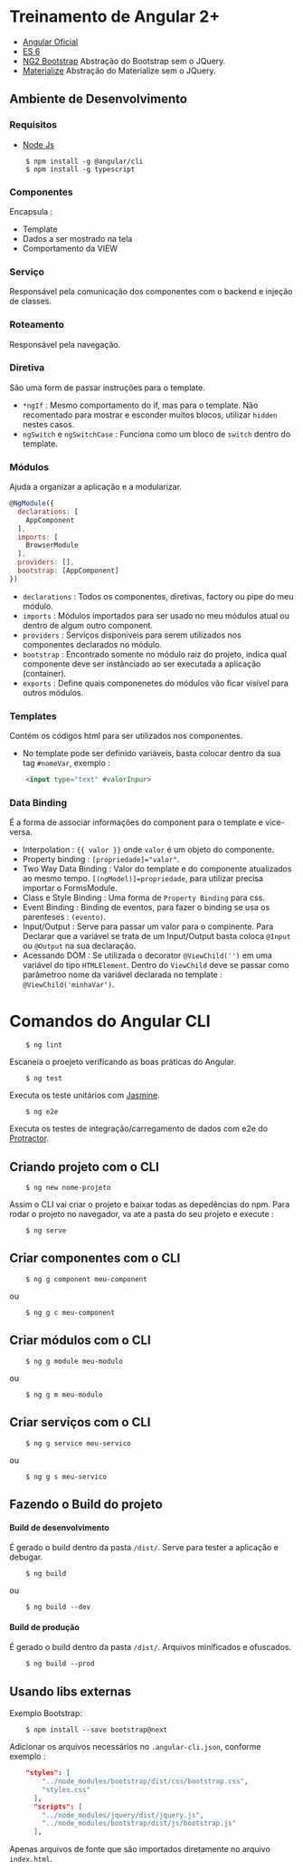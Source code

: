 # Treinamento de Angular 2+
* [Angular Oficial][angular]
* [ES 6][es6]
* [NG2 Bootstrap][ng2Bootstrao] Abstração do Bootstrap sem o JQuery.
* [Materialize][material] Abstração do Materialize sem o JQuery.
## Ambiente de Desenvolvimento
### Requisitos
* [Node Js][node]

``` shell
    $ npm install -g @angular/cli
    $ npm install -g typescript
```
### Componentes
Encapsula : 
* Template
* Dados a ser mostrado na tela
* Comportamento da VIEW

### Serviço
Responsável pela comunicação dos componentes com o backend e injeção de classes.

### Roteamento
Responsável pela navegação.

### Diretiva
São uma form de passar instruções para o template.
* `*ngIf` : Mesmo comportamento do if, mas para o template. Não recomentado para mostrar e esconder muitos blocos, utilizar `hidden` nestes casos.
* `ngSwitch` e `ngSwitchCase` : Funciona como um bloco de `switch` dentro do template.

### Módulos
Ajuda a organizar a aplicação e a modularizar.

``` js
@NgModule({
  declarations: [
    AppComponent
  ],
  imports: [
    BrowserModule
  ],
  providers: [],
  bootstrap: [AppComponent]
})
```
* `declarations` : Todos os componentes, diretivas, factory ou pipe do meu módulo.
* `imports` : Módulos importados para ser usado no meu módulos atual ou dentro de algum outro component.
* `providers` : Serviços disponiveis para serem utilizados nos componentes declarados no módulo.
* `bootstrap` : Encontrado somente no módulo raiz do projeto, indica qual componente deve ser instânciado ao ser executada a aplicação (container).
* `exports` : Define quais componenetes do módulos vão ficar visível para outros módulos.

### Templates 
Contém os códigos html para ser utilizados nos componentes.
* No template pode ser definido variáveis, basta colocar dentro da sua tag `#nomeVar`, exemplo :
```html
    <input type="text" #valorInpur>
```

### Data Binding 
É a forma de associar informações do component para o template e vice-versa.
* Interpolation : `{{ valor }}` onde `valor` é um objeto do componente.
* Property binding : `[propriedade]="valor"`.
* Two Way Data Binding : Valor do template e do componente atualizados ao mesmo tempo. `[(ngModel)]=propriedade`, para utilizar precisa importar o FormsModule.
* Class e Style Binding : Uma forma de `Property Binding` para css.
* Event Binding : Binding de eventos, para fazer o binding se usa os parenteses : `(evento)`.
* Input/Output : Serve para passar um valor para o compinente. Para Declarar que a variável se trata de um Input/Output basta coloca `@Input` ou `@Output` na sua declaração.
* Acessando DOM : Se utilizada o decorator `@ViewChild('')` em uma variável do tipo `HTMLElement`. Dentro do `ViewChild` deve se passar como parâmetroo nome da variável declarada no template : `@ViewChild('minhaVar')`.

# Comandos do Angular CLI

```shel
    $ ng lint
```
Escaneia o proejeto verificando as boas práticas do Angular.


```shel
    $ ng test
```
Executa os teste unitários com [Jasmine][jasmine].

```shel
    $ ng e2e
```
Executa os testes de integração/carregamento de dados com e2e do [Protractor][protractor].

## Criando projeto com o CLI

```shell
    $ ng new nome-projeto
```
Assim o CLI vai criar o projeto e baixar todas as depedências do npm.
Para rodar o projeto no navegador, va ate a pasta do seu projeto e execute :

```shell
    $ ng serve
```

## Criar componentes com o CLI

``` Shell
    $ ng g component meu-component
```

ou

``` Shell
    $ ng g c meu-component
```
## Criar módulos com o CLI

``` Shell
    $ ng g module meu-modulo
```

ou

``` Shell
    $ ng g m meu-modulo
```

## Criar serviços com o CLI

``` Shell
    $ ng g service meu-servico
```

ou

``` Shell
    $ ng g s meu-servico
```

## Fazendo o Build do projeto

#### Build de desenvolvimento
É gerado o build dentro da pasta `/dist/`.
Serve para tester a aplicação e debugar.
```shell
    $ ng build
```
ou 
```shell
    $ ng build --dev
```

#### Build de produção
É gerado o build dentro da pasta `/dist/`.
Arquivos minificados e ofuscados.
```shell
    $ ng build --prod
```

## Usando libs externas

Exemplo Bootstrap:

```shel
    $ npm install --save bootstrap@next
```
Adicionar os arquivos necessários no `.angular-cli.json`, conforme exemplo :
```JSON
    "styles": [
        "../node_modules/bootstrap/dist/css/bootstrap.css",
        "styles.css"
      ],
      "scripts": [
        "../node_modules/jquery/dist/jquery.js",
        "../node_modules/bootstrap/dist/js/bootstrap.js"
      ],
```
Apenas arquivos de fonte que são importados diretamente no arquivo `index.html`.

[angular]: https://angular.io/
[node]: https://nodejs.org
[es6]: http://es6-features.org/#Constants
[ng2Bootstrao]: http://valor-software.com/ngx-bootstrap/#/
[material]: https://www.npmjs.com/package/angular2-materialize
[jasmine]: https://jasmine.github.io/
[protractor]: http://www.protractortest.org/